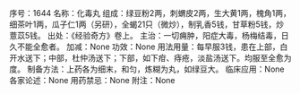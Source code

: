 序号：1644
名称：化毒丸
组成：绿豆粉2两，刺蝟皮2两，生大黄1两，槐角1两，细茶叶1两，瓜子仁1两（另研），全蝎21只（微炒），制乳香5钱，甘草粉5钱，炒薏苡5钱。
出处：《经验奇方》卷上。
主治：一切痈肿，阳症大毒，杨梅结毒，日久不能全愈者。
加减：None
功效：None
用法用量：每早服3钱，患在上部，白开水送下；中部，杜仲汤送下；下部，如下疳、痔疮，淡盐汤送下。均服至全愈为度。
制备方法：上药各为细末，和匀，炼糊为丸，如绿豆大。
临床应用：None
各家论述：None
用药禁忌：None
附注：None
